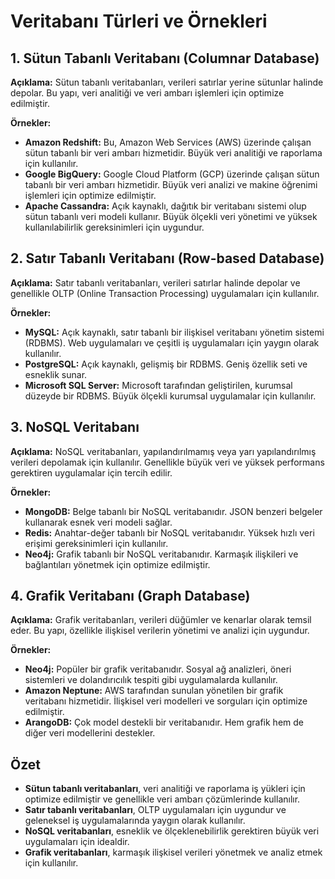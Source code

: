 # Veritabanı Türleri ve Örnekleri

## 1. Sütun Tabanlı Veritabanı (Columnar Database)

**Açıklama:**
Sütun tabanlı veritabanları, verileri satırlar yerine sütunlar halinde depolar. Bu yapı, veri analitiği ve veri ambarı işlemleri için optimize edilmiştir.

**Örnekler:**
- **Amazon Redshift:** Bu, Amazon Web Services (AWS) üzerinde çalışan sütun tabanlı bir veri ambarı hizmetidir. Büyük veri analitiği ve raporlama için kullanılır.
- **Google BigQuery:** Google Cloud Platform (GCP) üzerinde çalışan sütun tabanlı bir veri ambarı hizmetidir. Büyük veri analizi ve makine öğrenimi işlemleri için optimize edilmiştir.
- **Apache Cassandra:** Açık kaynaklı, dağıtık bir veritabanı sistemi olup sütun tabanlı veri modeli kullanır. Büyük ölçekli veri yönetimi ve yüksek kullanılabilirlik gereksinimleri için uygundur.

## 2. Satır Tabanlı Veritabanı (Row-based Database)

**Açıklama:**
Satır tabanlı veritabanları, verileri satırlar halinde depolar ve genellikle OLTP (Online Transaction Processing) uygulamaları için kullanılır.

**Örnekler:**
- **MySQL:** Açık kaynaklı, satır tabanlı bir ilişkisel veritabanı yönetim sistemi (RDBMS). Web uygulamaları ve çeşitli iş uygulamaları için yaygın olarak kullanılır.
- **PostgreSQL:** Açık kaynaklı, gelişmiş bir RDBMS. Geniş özellik seti ve esneklik sunar.
- **Microsoft SQL Server:** Microsoft tarafından geliştirilen, kurumsal düzeyde bir RDBMS. Büyük ölçekli kurumsal uygulamalar için kullanılır.

## 3. NoSQL Veritabanı

**Açıklama:**
NoSQL veritabanları, yapılandırılmamış veya yarı yapılandırılmış verileri depolamak için kullanılır. Genellikle büyük veri ve yüksek performans gerektiren uygulamalar için tercih edilir.

**Örnekler:**
- **MongoDB:** Belge tabanlı bir NoSQL veritabanıdır. JSON benzeri belgeler kullanarak esnek veri modeli sağlar.
- **Redis:** Anahtar-değer tabanlı bir NoSQL veritabanıdır. Yüksek hızlı veri erişimi gereksinimleri için kullanılır.
- **Neo4j:** Grafik tabanlı bir NoSQL veritabanıdır. Karmaşık ilişkileri ve bağlantıları yönetmek için optimize edilmiştir.

## 4. Grafik Veritabanı (Graph Database)

**Açıklama:**
Grafik veritabanları, verileri düğümler ve kenarlar olarak temsil eder. Bu yapı, özellikle ilişkisel verilerin yönetimi ve analizi için uygundur.

**Örnekler:**
- **Neo4j:** Popüler bir grafik veritabanıdır. Sosyal ağ analizleri, öneri sistemleri ve dolandırıcılık tespiti gibi uygulamalarda kullanılır.
- **Amazon Neptune:** AWS tarafından sunulan yönetilen bir grafik veritabanı hizmetidir. İlişkisel veri modelleri ve sorguları için optimize edilmiştir.
- **ArangoDB:** Çok model destekli bir veritabanıdır. Hem grafik hem de diğer veri modellerini destekler.

## Özet

- **Sütun tabanlı veritabanları**, veri analitiği ve raporlama iş yükleri için optimize edilmiştir ve genellikle veri ambarı çözümlerinde kullanılır.
- **Satır tabanlı veritabanları**, OLTP uygulamaları için uygundur ve geleneksel iş uygulamalarında yaygın olarak kullanılır.
- **NoSQL veritabanları**, esneklik ve ölçeklenebilirlik gerektiren büyük veri uygulamaları için idealdir.
- **Grafik veritabanları**, karmaşık ilişkisel verileri yönetmek ve analiz etmek için kullanılır.


